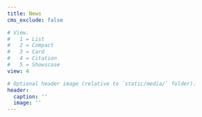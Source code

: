 ```yaml
---
title: News
cms_exclude: false

# View.
#   1 = List
#   2 = Compact
#   3 = Card
#   4 = Citation
#   5 = Showscase
view: 4

# Optional header image (relative to `static/media/` folder).
header:
  caption: ''
  image: ''
---
```

